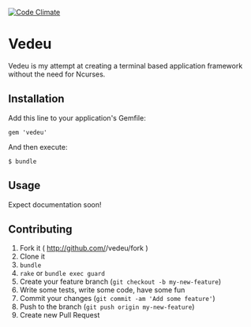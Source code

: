 [![Code Climate](https://codeclimate.com/github/gavinlaking/vedeu.png)](https://codeclimate.com/github/gavinlaking/vedeu)

# Vedeu

Vedeu is my attempt at creating a terminal based application framework without the need for Ncurses.


## Installation

Add this line to your application's Gemfile:

    gem 'vedeu'

And then execute:

    $ bundle

## Usage

Expect documentation soon!


## Contributing

1. Fork it ( http://github.com/<my-github-username>/vedeu/fork )
2. Clone it
3. `bundle`
4. `rake` or `bundle exec guard`
5. Create your feature branch (`git checkout -b my-new-feature`)
6. Write some tests, write some code, have some fun
7. Commit your changes (`git commit -am 'Add some feature'`)
8. Push to the branch (`git push origin my-new-feature`)
9. Create new Pull Request
